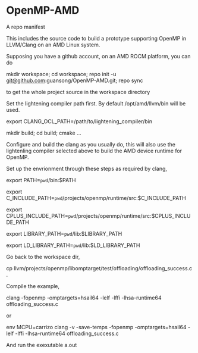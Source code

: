 # OpenMP-AMD

A repo manifest

This includes the source code to build a prototype supporting OpenMP in LLVM/Clang on an AMD Linux system.

Supposing you have a github account, on an AMD ROCM platform, you can do

mkdir workspace; cd workspace; repo init -u git@github.com:guansong/OpenMP-AMD.git; repo sync

to get the whole project source in the workspace directory

Set the lightening compiler path first. By default /opt/amd/llvm/bin will be used.

  export CLANG_OCL_PATH=/path/to/lightening_compiler/bin

mkdir build; cd build; cmake ...

Configure and build the clang as you usually do, this will also use the lightenling compiler selected above to build the AMD device runtime for OpenMP.

Set up the envrionment through these steps as required by clang,

  export PATH=`pwd`/bin:$PATH
  
  export C_INCLUDE_PATH=`pwd`/projects/openmp/runtime/src:$C_INCLUDE_PATH
  
  export CPLUS_INCLUDE_PATH=`pwd`/projects/openmp/runtime/src:$CPLUS_INCLUDE_PATH
  
  export LIBRARY_PATH=`pwd`/lib:$LIBRARY_PATH
  
  export LD_LIBRARY_PATH=`pwd`/lib:$LD_LIBRARY_PATH

Go back to the workspace dir,

  cp llvm/projects/openmp/libomptarget/test/offloading/offloading_success.c .

Compile the example,

  clang  -fopenmp -omptargets=hsail64 -lelf -lffi -lhsa-runtime64 offloading_success.c

or

  env MCPU=carrizo clang  -v -save-temps -fopenmp -omptargets=hsail64 -lelf -lffi -lhsa-runtime64 offloading_success.c

And run the exexutable a.out


